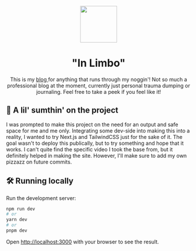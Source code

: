 <p align="center">
  <img width="100" src="https://github.com/Kaiyulul/kyle-in-limbo/assets/81610743/a26dab63-0e02-481a-acc3-2094bcef418a"/>
</p>

<h1 align="center">
  "In Limbo"
</h1>
<p align="center">
  This is my <a href="https://kyle-in-limbo.vercel.app/" target="_blank"> blog </a> for anything that runs through my noggin'! Not so much a professional blog at the moment, currently just personal trauma dumping or journaling. Feel free to take a peek if you feel like it!
</p>

## 💬 A lil' sumthin' on the project
  I was prompted to make this project on the need for an output and safe space for me and me only. Integrating some dev-side into making this into a reality, I wanted to try Next.js and TailwindCSS just for the sake of it. The goal wasn't to deploy this publically, but to try something and hope that it works. I can't quite find the specific video I took the base from, but it definitely helped in making the site. However, I'll make sure to add my own pizzazz on future commits.

## 🛠 Running locally

Run the development server:

```bash
npm run dev
# or
yarn dev
# or
pnpm dev
```

Open [http://localhost:3000](http://localhost:3000) with your browser to see the result.
